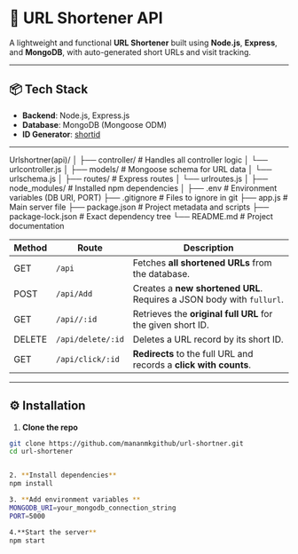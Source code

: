 # 🔗 URL Shortener API

A lightweight and functional **URL Shortener** built using **Node.js**, **Express**, and **MongoDB**, with auto-generated short URLs and visit tracking.

---

## 📦 Tech Stack

- **Backend**: Node.js, Express.js
- **Database**: MongoDB (Mongoose ODM)
- **ID Generator**: [shortid](https://www.npmjs.com/package/shortid)

---

Urlshortner(api)/
│
├── controller/           # Handles all controller logic
│   └── urlcontroller.js
│
├── models/               # Mongoose schema for URL data
│   └── urlschema.js
│
├── routes/               # Express routes
│   └── urlroutes.js
│
├── node_modules/         # Installed npm dependencies
│
├── .env                  # Environment variables (DB URI, PORT)
├── .gitignore            # Files to ignore in git
├── app.js                # Main server file
├── package.json          # Project metadata and scripts
├── package-lock.json     # Exact dependency tree
└── README.md             # Project documentation

| Method | Route         | Description                                                           |
| ------ | ------------- | --------------------------------------------------------------------- |
| GET    | `/api`           | Fetches **all shortened URLs** from the database.                     |
| POST   | `/api/Add`        | Creates a **new shortened URL**. Requires a JSON body with `fullurl`. |
| GET    | `/api//:id`        | Retrieves the **original full URL** for the given short ID.           |
| DELETE | `/api/delete/:id` | Deletes a URL record by its short ID.                                 |
| GET    | `/api/click/:id`  | **Redirects** to the full URL and records a **click with counts**. |


---

## ⚙️ Installation

1. **Clone the repo**
```bash
git clone https://github.com/mananmkgithub/url-shortner.git
cd url-shortener


2. **Install dependencies**
npm install

3. **Add environment variables **
MONGODB_URI=your_mongodb_connection_string
PORT=5000

4.**Start the server**
npm start


